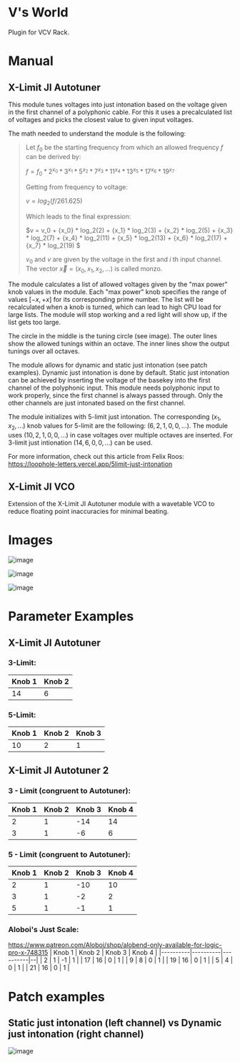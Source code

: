 # V's World
Plugin for VCV Rack.

# Manual

## X-Limit JI Autotuner
This module tunes voltages into just intonation based on the voltage given in the first channel of a polyphonic cable.
For this it uses a precalculated list of voltages and picks the closest value to given input voltages.

The math needed to understand the module is the following:

> Let $f_0$ be the starting frequency from which an allowed frequency $f$ can be derived by:
> 
> $f = f_0 * 2^{x_0} * 3^{x_1} * 5^{x_2} * 7^{x_3} * 11^{x_4} * 13^{x_5} * 17^{x_6} * 19^{x_7}$
>    
> Getting from frequency to voltage:
>
> $v = log_2(f / 261.625)$
>
> Which leads to the final expression:
>
> $v = v_0 + {x_0} * log_2(2) + {x_1} * log_2(3) + {x_2} * log_2(5) + {x_3} * log_2(7) + {x_4} * log_2(11) + {x_5} * log_2(13) + {x_6} * log_2(17) + {x_7} * log_2(19) $
>
> $v_0$ and $v$ are given by the voltage in the first and $i$ th input channel.
> The vector $\vec{x} = (x_0, x_1, x_2, ...)$ is called monzo.

The module calculates a list of allowed voltages given by the "max power" knob values in the module. 
Each "max power" knob specifies the range of values $[-x, +x]$ for its corresponding prime number.
The list will be recalculated when a knob is turned, which can lead to high CPU load for large lists.
The module will stop working and a red light will show up, if the list gets too large.

The circle in the middle is the tuning circle (see image).
The outer lines show the allowed tunings within an octave.
The inner lines show the output tunings over all octaves.

The module allows for dynamic and static just intonation (see patch examples).
Dynamic just intonation is done by default.
Static just intonation can be achieved by inserting the voltage of the basekey into the first channel of the polyphonic input.
This module needs polyphonic input to work properly, since the first channel is always passed through.
Only the other channels are just intonated based on the first channel.

The module initializes with 5-limit just intonation. The corresponding $(x_1,x_2,...)$ knob values for 5-limit are the following: $(6,2,1,0,0,...)$. The module uses $(10,2,1,0,0,...)$ in case voltages over multiple octaves are inserted. For 3-limit just intionation $(14,6,0,0,...)$ can be used.

For more information, check out this article from Felix Roos: https://loophole-letters.vercel.app/5limit-just-intonation

## X-Limit JI VCO
Extension of the X-Limit JI Autotuner module with a wavetable VCO to reduce floating point inaccuracies for minimal beating.

# Images

![image](https://github.com/user-attachments/assets/01bec857-770c-4400-bad2-4a0b1ce062de)

![image](https://github.com/user-attachments/assets/4cffd61c-d0e5-4cb2-bbae-cd3f695b852a)

![image](https://github.com/user-attachments/assets/a52b8812-b058-4591-9617-433d74923c83)


# Parameter Examples

## X-Limit JI Autotuner

### 3-Limit: 
| Knob 1   | Knob 2   | 
|----------|----------|
| 14        | 6  |  

### 5-Limit: 
| Knob 1   | Knob 2   | Knob 3   |
|----------|----------|----------|
| 10       | 2  | 1  | 

## X-Limit JI Autotuner 2

### 3 - Limit (congruent to Autotuner):
| Knob 1   | Knob 2   | Knob 3   | Knob 4 |
|----------|----------|----------| --|
| 2        | 1  | -14  | 14 |
| 3 | 1 | -6  | 6  |

### 5 - Limit (congruent to Autotuner):
| Knob 1 | Knob 2 | Knob 3 | Knob 4 |
|----------|----------|----------|--|
| 2 | 1 | -10 | 10 |
| 3 | 1 | -2  | 2  |
| 5 | 1 | -1  | 1  |

### Aloboi's Just Scale:
https://www.patreon.com/Aloboi/shop/alobend-only-available-for-logic-pro-x-748315
| Knob 1 | Knob 2 | Knob 3 | Knob 4 |
|----------|----------|----------|--|
| 2 | 1 | -1 | 1 |
| 17 | 16 | 0  | 1  |
| 9 | 8 | 0  | 1  |
| 19 | 16 | 0  | 1  |
| 5 | 4 | 0  | 1  |
| 21 | 16 | 0  | 1  |

# Patch examples
## Static just intonation (left channel) vs Dynamic just intonation (right channel)

![image](https://github.com/user-attachments/assets/40f583b1-b0d4-41f8-8336-584b8bd0d0a5)



